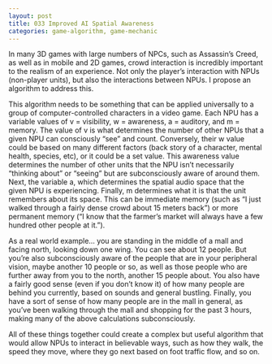 ```yaml
---
layout: post
title: 033 Improved AI Spatial Awareness
categories: game-algorithm, game-mechanic
---
```

In many 3D games with large numbers of NPCs, such as Assassin’s Creed, as well as in mobile and 2D games, crowd interaction is incredibly important to the realism of an experience.  Not only the player’s interaction with NPUs (non-player units), but also the interactions between NPUs.  I propose an algorithm to address this.

This algorithm needs to be something that can be applied universally to a group of computer-controlled characters in a video game.  Each NPU has a variable values of v = visibility, w = awareness, a = auditory, and m = memory.  The value of v is what determines the number of other NPUs that a given NPU can consciously “see” and count.  Conversely, their w value could be based on many different factors (back story of a character, mental health, species, etc), or it could be a set value.  This awareness value determines the number of other units that the NPU isn’t necessarily “thinking about” or “seeing” but are subconsciously aware of around them.  Next, the variable a, which determines the spatial audio space that the given NPU is experiencing.  Finally, m determines what it is that the unit remembers about its space.  This can be immediate memory (such as “I just walked through a fairly dense crowd about 15 meters back”) or more permanent memory (“I know that the farmer’s market will always have a few hundred other people at it.”).

As a real world example... you are standing in the middle of a mall and facing north, looking down one wing.  You can see about 12 people.  But you’re also subconsciously aware of the people that are in your peripheral vision, maybe another 10 people or so, as well as those people who are further away from you to the north, another 15 people about.  You also have a fairly good sense (even if you don’t know it) of how many people are behind you currently, based on sounds and general bustling.  Finally, you have a sort of sense of how many people are in the mall in general, as you’ve been walking through the mall and shopping for the past 3 hours, making many of the above calculations subconsciously.

All of these things together could create a complex but useful algorithm that would allow NPUs to interact in believable ways, such as how they walk, the speed they move, where they go next based on foot traffic flow, and so on.